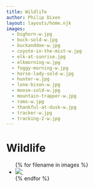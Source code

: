 ```yaml
---
title: Wildlife
author: Philip Dixon
layout: layouts/home.njk
images:
  - bighorn-w.jpg
  - buck-sold-w.jpg
  - buckanddoe-w.jpg
  - coyote-in-the-mist-w.jpg
  - elk-at-sunrise.jpg
  - elkmorning-w.jpg
  - foggy-morning-w.jpg
  - horse-lady-sold-w.jpg
  - hunter-w.jpg
  - lone-bison-w.jpg
  - moose-sold-w.jpg
  - mountain-trapper-w.jpg
  - rams-w.jpg
  - thankful-at-dusk-w.jpg
  - tracker-w.jpg
  - tracking-2-w.jpg
---
```

# Wildlife

<ul class="grid grid-cols-3 gap-4">
  {% for filename in images %}
   <li><a href="../img/wildlife/{{ filename }}"><img src="../img/wildlife/{{ filename }}">`</a></li>
  {% endfor %}
  </ul>